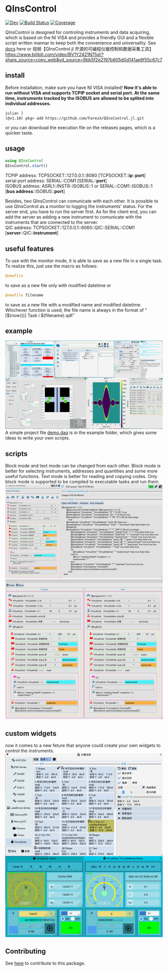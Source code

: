 # QInsControl

<!-- [![Stable](https://img.shields.io/badge/docs-stable-blue.svg)](https://FaresX.github.io/QInsControl.jl/stable/) -->
[![Dev](https://img.shields.io/badge/docs-dev-blue.svg)](https://FaresX.github.io/QInsControl.jl/dev/)
[![Build Status](https://github.com/FaresX/QInsControl.jl/actions/workflows/CI.yml/badge.svg?branch=master)](https://github.com/FaresX/QInsControl.jl/actions/workflows/CI.yml?query=branch%3Amaster)
[![Coverage](https://codecov.io/gh/FaresX/QInsControl.jl/branch/master/graph/badge.svg)](https://codecov.io/gh/FaresX/QInsControl.jl)

QInsControl is designed for controling instruments and data acquiring, which is based on the NI VISA and provides a 
friendly GUI and a flexible script written mannar to keep both the convenience and universality. 
See [docs](https://FaresX.github.io/QInsControl.jl/dev/) here or 视频【QInsControl.jl 开源的可编程仪器控制和数据采集工具】 https://www.bilibili.com/video/BV1Y2421N75d/?share_source=copy_web&vd_source=9bb5f2e2197b605d0d141ae8f55c67c7

## install
Before installation, make sure you have NI VISA installed! **Now it's able to run without VISA and supports TCPIP socket and serial port. At the same time, instruments tracked by the ISOBUS are allowed to be splited into individual addresses.**
```
julia> ]
(@v1.10) pkg> add https://github.com/FaresX/QInsControl.jl.git
```
or you can download the execution file on the releases pages, which is a quicker taste.

## usage
```julia
using QInsControl
QInsControl.start()
```
TCPIP address: TCPSOCKET::127.0.0.1::8080 [TCPSOCKET::**ip**::**port**]  
serial port address: SERIAL::COM1 [SERIAL::**port**]  
ISOBUS address: ASRL1::INSTR::ISOBUS::1 or SERIAL::COM1::ISOBUS::1 [**bus address**::ISOBUS::**port**]

Besides, two QInsControl can comunicate with each other. It is possible to use QInsControl as a monitor to logging the instruments' status. For the server end, you have to run the server first. As for the client end, you can add the server as adding a new instrument to comunicate with the instruments that are connected to the server.  
QIC address: TCPSOCKET::127.0.0.1::6060::QIC::SERIAL::COM1 [**server**::QIC::**instrument**]

## useful features
To use with the monitor mode, it is able to save as a new file in a single task. To realize this, just use the macro as follows:
```julia
@newfile
```
to save as a new file only with modified datetime or
```julia
@newfile filename
```
to save as a new file with a modified name and modified datetime. Whichever function is used, the file name is always in the format of "[\$(now())] Task i \$(filename).qdt"

## example
![image](example/demo.png)
A simple project file [demo.daq](example) is in the example folder, which gives some ideas to write your own scripts.
## scripts
Block mode and text mode can be changed from each other. Block mode is better for selecting instruments, addresses and quantities and some more useful functions. Text mode is better for reading and copying codes. Only block mode is supported to be compiled to executable tasks and run them.
![image](example/script_blockandtext.png)
![image](example/script_comparing.png)
## custom widgets
now it comes to a new feture that anyone could create your own widgets to control the instruments.
![image](example/test%20widget.png)

<!-- ## <font color=#FF0000>**Note**</font>
At present, the GUI may get crashed thanks to some bugs that do not interrupt the running DAQ program. When encountered, 
one could run
```julia
QInsControl.UI(true)
```
to restart the GUI and give feedback on github Issues. -->

## Contributing
See [here](https://github.com/FaresX/QInsControlAssets) to contribute to this package.
